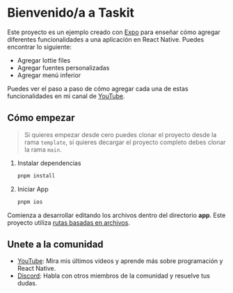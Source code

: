 # Bienvenido/a a Taskit

Este proyecto es un ejemplo creado con [Expo](https://expo.dev) para enseñar cómo agregar diferentes funcionalidades a una aplicación en React Native. Puedes encontrar lo siguiente:

- Agregar lottie files
- Agregar fuentes personalizadas
- Agregar menú inferior

Puedes ver el paso a paso de cómo agregar cada una de estas funcionalidades en mi canal de [YouTube](https://www.youtube.com/@gartnerleandro).

## Cómo empezar

> Si quieres empezar desde cero puedes clonar el proyecto desde la rama `template`, si quieres decargar el proyecto completo debes clonar la rama `main`.

1. Instalar dependencias

   ```bash
   pnpm install
   ```

2. Iniciar App

   ```bash
   pnpm ios
   ```

Comienza a desarrollar editando los archivos dentro del directorio **app**. Este proyecto utiliza [rutas basadas en archivos](https://docs.expo.dev/router/introduction).


## Unete a la comunidad

- [YouTube](https://www.youtube.com/@gartnerleandro): Mira mis últimos vídeos y aprende más sobre programación y React Native.
- [Discord](https://discord.gg/wjawp6eNr3): Habla con otros miembros de la comunidad y resuelve tus dudas.
